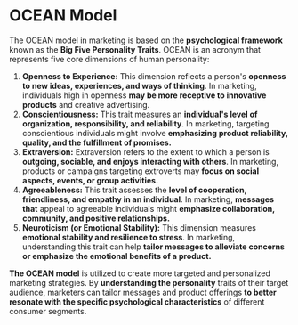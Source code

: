 # OCEAN Model

The OCEAN model in marketing is based on the **psychological framework** known as the **Big Five Personality Traits**. OCEAN is an acronym that represents five core dimensions of human personality:

1. **Openness to Experience:** This dimension reflects a person's **openness to new ideas, experiences, and ways of thinking**. In marketing, individuals high in openness **may be more receptive to innovative products** and creative advertising.
2. **Conscientiousness:** This trait measures an **individual's level of organization, responsibility, and reliability**. In marketing, targeting conscientious individuals might involve **emphasizing product reliability, quality, and the fulfillment of promises.**
3. **Extraversion:** Extraversion refers to the extent to which a person is **outgoing, sociable, and enjoys interacting with others**. In marketing, products or campaigns targeting extroverts may **focus on social aspects, events, or group activities.**
4. **Agreeableness:** This trait assesses the **level of cooperation, friendliness, and empathy in an individual**. In marketing, **messages that** appeal to agreeable individuals might **emphasize collaboration, community, and positive relationships.**
5. **Neuroticism (or Emotional Stability):** This dimension measures **emotional stability and resilience to stress**. In marketing, understanding this trait can help **tailor messages to alleviate concerns or emphasize the emotional benefits of a product.**

**The OCEAN model** is utilized to create more targeted and personalized marketing strategies. By **understanding the personality** traits of their target audience, marketers can tailor messages and product offerings **to better resonate with the specific psychological characteristics** of different consumer segments.